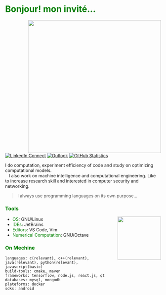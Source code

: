 <h1 style="color:green">
Bonjour! mon invité...
</h1>

<img align="right" width="430" src="https://github-readme-stats.vercel.app/api?username=meSajied&&show_icons=false&title_color=006400&text_color=006400&count_private=true&hide_title=true&hide_border=true"/>

[![LinkedIn Connect](https://img.shields.io/badge/%20-Connect-black?color=004C99&labelColor=001933&logo=linkedin&logoColor=f5f7fe)](https://www.linkedin.com/in/sajied-shah-yousuf-04425b178/)
[![Outlook](https://img.shields.io/badge/%20-Send%20Mail-black?color=3399ff&labelColor=0066cc&logo=microsoft&logoColor=f5f7fe)](mailto:me_sajied@outlook.com?subject=From%20GitHub&&body=Hi,%20there.%20Found%20you%20on%20GitHub!%20Let's%20talk%20about...)
[![GitHub Statistics](https://img.shields.io/badge/%20-Statistics-black?color=006600&labelColor=003300&logo=github&logoColor=f5f7fe)](https://profile-summary-for-github.com/user/meSajied)
<!--- 
![Profile views](https://gpvc.arturio.dev/meSajied)
--->
<p align="left">
I do computation, experiment efficiency of code and study on optimizing computational models.<br> 
&nbsp;&nbsp;&nbsp;I also work on machine intelligence and computational engineering. Like to increase research skill and interested in computer security and networking.

> I always use programming languages on its own purpose...
</p>



<h3 style="color:green"><b>
Tools
</b></h3>

<img align="right" height = "140" src="https://github-readme-stats.vercel.app/api/top-langs/?username=meSajied&hide=jupyter notebook,html,makefile,css,scss,less,tex&hide_title=true&layout=compact&bg_color=ffffff&title_color=000000&text_color=000000&count_private=true&langs_count=5&hide_border=true" />

+ <t style="color:green">OS</t>: GNU/Linux<br>
+ <t style="color:green">IDEs</t>: JetBrains<br>
+ <t style="color:green">Editors</t>: VS Code, Vim<br>
+ <t style="color:green">Numerical Computation</t>: GNU/Octave


<h3 style="color:green"><b>
On Mechine
</b></h3>

```
languages: c(relevant), c++(relevant), java(relevant), python(relevant), javascript(basic)
build-tools: cmake, maven
frameworks: tensorflow, node.js, react.js, qt
databases: mysql, mongodb
plateforms: docker
sdks: android
```
